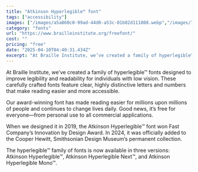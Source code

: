 ```yaml
---
title: "Atkinson Hyperlegible™ font"
tags: ["accessibility"]
images: ["/images/a5a860c0-99ad-44d0-a53c-01b02d111808.webp","/images/76d0daf7-94cc-42ef-9aa6-7c19d706c4f6.webp"]
category: "fonts"
url: "https://www.brailleinstitute.org/freefont/"
cost: ""
pricing: "free"
date: "2025-04-10T04:40:31.434Z"
excerpt: "At Braille Institute, we’ve created a family of hyperlegible™ fonts designed to improve legibility and readability for individuals with low vision. These carefully crafted fonts feature clear, highly distinctive letters and numbers that make reading easier and more accessible."
---
```


At Braille Institute, we’ve created a family of hyperlegible™ fonts designed to improve legibility and readability for individuals with low vision. These carefully crafted fonts feature clear, highly distinctive letters and numbers that make reading easier and more accessible.

Our award-winning font has made reading easier for millions upon millions of people and continues to change lives daily. Good news, it’s free for everyone—from personal use to all commercial applications.

When we designed it in 2019, the Atkinson Hyperlegible™ font won Fast Company’s Innovation by Design Award. In 2024, it was officially added to the Cooper Hewitt, Smithsonian Design Museum’s permanent collection.

The hyperlegible™ family of fonts is now available in three versions: Atkinson Hyperlegible™, Atkinson Hyperlegible Next™, and Atkinson Hyperlegible Mono™.